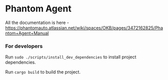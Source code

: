 # Phantom Agent

All the documentation is here -
https://phantomauto.atlassian.net/wiki/spaces/OKB/pages/3472162825/Phantom+Agent+Manual

### For developers
Run `sudo ./scripts/install_dev_dependencies` to install project dependencies.

Run `cargo build` to build the project.

